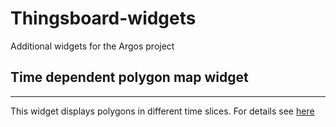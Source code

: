 # Thingsboard-widgets
Additional widgets for the Argos project 

## Time dependent polygon map widget
-------------------------------------

This widget displays polygons in different time slices. 
For details see [here](https://github.com/argosp/argos/wiki/A-TB-widget-to-display-a-dispersion-model-results)
